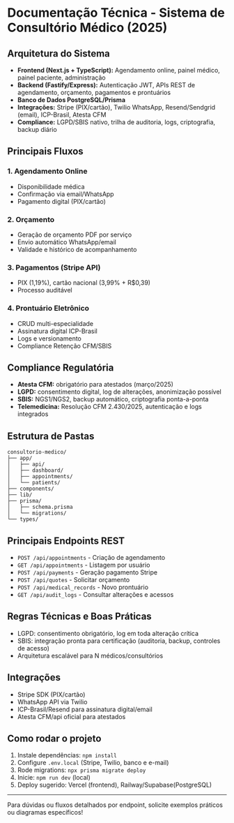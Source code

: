 # Documentação Técnica - Sistema de Consultório Médico (2025)

## Arquitetura do Sistema

- **Frontend (Next.js + TypeScript):** Agendamento online, painel médico, painel paciente, administração
- **Backend (Fastify/Express):** Autenticação JWT, APIs REST de agendamento, orçamento, pagamentos e prontuários
- **Banco de Dados PostgreSQL/Prisma**
- **Integrações:** Stripe (PIX/cartão), Twilio WhatsApp, Resend/Sendgrid (email), ICP-Brasil, Atesta CFM
- **Compliance:** LGPD/SBIS nativo, trilha de auditoria, logs, criptografia, backup diário

## Principais Fluxos

### 1. Agendamento Online
- Disponibilidade médica
- Confirmação via email/WhatsApp
- Pagamento digital (PIX/cartão)

### 2. Orçamento
- Geração de orçamento PDF por serviço
- Envio automático WhatsApp/email
- Validade e histórico de acompanhamento

### 3. Pagamentos (Stripe API)
- PIX (1,19%), cartão nacional (3,99% + R$0,39)
- Processo auditável

### 4. Prontuário Eletrônico
- CRUD multi-especialidade
- Assinatura digital ICP-Brasil
- Logs e versionamento
- Compliance Retenção CFM/SBIS

## Compliance Regulatória

- **Atesta CFM:** obrigatório para atestados (março/2025)
- **LGPD:** consentimento digital, log de alterações, anonimização possível
- **SBIS:** NGS1/NGS2, backup automático, criptografia ponta-a-ponta
- **Telemedicina:** Resolução CFM 2.430/2025, autenticação e logs integrados

## Estrutura de Pastas

```
consultorio-medico/
├── app/
│   ├── api/
│   ├── dashboard/
│   ├── appointments/
│   └── patients/
├── components/
├── lib/
├── prisma/
│   ├── schema.prisma
│   └── migrations/
└── types/
```

## Principais Endpoints REST

- `POST /api/appointments` - Criação de agendamento
- `GET /api/appointments` - Listagem por usuário
- `POST /api/payments` - Geração pagamento Stripe
- `POST /api/quotes` - Solicitar orçamento
- `POST /api/medical_records` - Novo prontuário
- `GET /api/audit_logs` - Consultar alterações e acessos

## Regras Técnicas e Boas Práticas

- LGPD: consentimento obrigatório, log em toda alteração crítica
- SBIS: integração pronta para certificação (auditoria, backup, controles de acesso)
- Arquitetura escalável para N médicos/consultórios

## Integrações
- Stripe SDK (PIX/cartão)
- WhatsApp API via Twilio
- ICP-Brasil/Resend para assinatura digital/email
- Atesta CFM/api oficial para atestados

## Como rodar o projeto

1. Instale dependências: `npm install`
2. Configure `.env.local` (Stripe, Twilio, banco e e-mail)
3. Rode migrations: `npx prisma migrate deploy`
4. Inicie: `npm run dev` (local)
5. Deploy sugerido: Vercel (frontend), Railway/Supabase(PostgreSQL)

---

Para dúvidas ou fluxos detalhados por endpoint, solicite exemplos práticos ou diagramas específicos!
